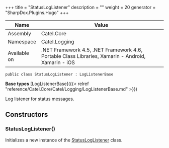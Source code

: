 

+++
title = "StatusLogListener" 
description = ""
weight = 20
generator = "SharpDox.Plugins.Hugo"
+++

Name|Value
---|---
Assembly|Catel.Core
Namespace|Catel.Logging
Available on|.NET Framework 4.5, .NET Framework 4.6, Portable Class Libraries, Xamarin - Android, Xamarin - iOS

```
public class StatusLogListener : LogListenerBase
```

**Base types**
[LogListenerBase]({{&lt; relref "reference/Catel.Core/Catel/Logging/LogListenerBase.md" &gt;}})

Log listener for status messages.

## Constructors

### StatusLogListener()

Initializes a new instance of the [StatusLogListener](#) class.

